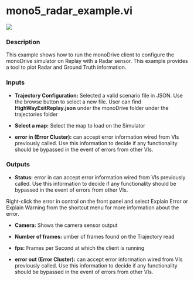 # mono5_radar_example.vi

<p class="img_container">
<img class="lg_img" src="../mono5_radar_example.png"/>
</p>

### Description

This example shows how to run the monoDrive client  to configure the monoDrive simulator on Replay with a Radar sensor. This example provides a tool to plot Radar and Ground Truth information. 

### Inputs

- **Trajectory Configuration:**  Selected a valid scenario file in JSON. Use the browse
button to select a new file. User can find
**HighWayExitReplay.json** under the monoDrive folder under
the trajectories folder
 

- **Select a map:**  Select the map to load on the Simulator
 

- **error in (Error Cluster):** can accept error information wired from VIs previously called. Use this information to decide if any functionality should be bypassed in the event of errors from other VIs. 

### Outputs

- **Status:**  error in can accept error information wired from VIs
previously called. Use this information to decide if any
functionality should be bypassed in the event of errors from
other VIs.

Right-click the error in control on the front panel and
select Explain Error or Explain Warning from the shortcut
menu for more information about the error.
 

- **Camera:**  Shows the camera sensor output
 

- **Number of frames:**  umber of frames found on the Trajectory read
 

- **fps:**  Frames per Second at which the client is running
 

- **error out (Error Cluster):** can accept error information wired from VIs previously called. Use this information to decide if any functionality should be bypassed in the event of errors from other VIs. 

<p>&nbsp;</p>

